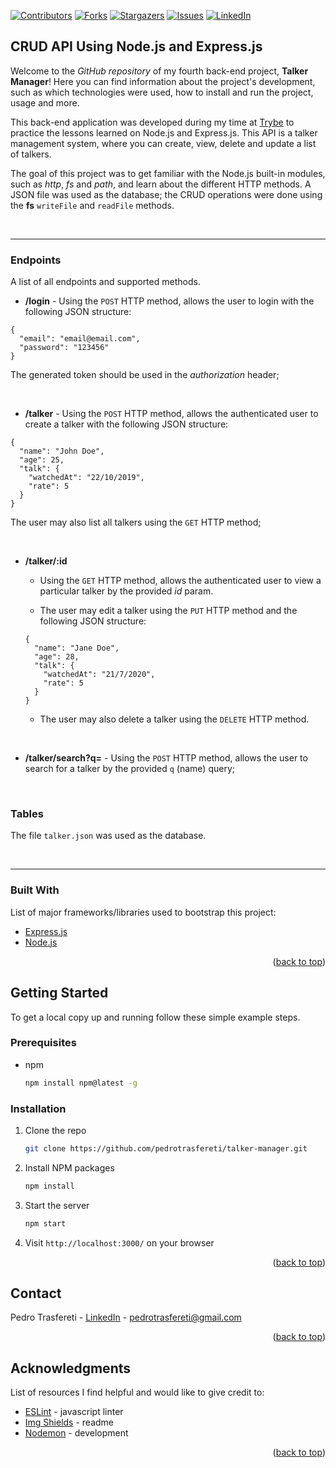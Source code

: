 <div id="top"></div>
<!--
***
*** This readme template was inspired by: https://github.com/othneildrew/Best-README-Template/
***
-->

[![Contributors][contributors-shield]][contributors-url]
[![Forks][forks-shield]][forks-url]
[![Stargazers][stars-shield]][stars-url]
[![Issues][issues-shield]][issues-url]
[![LinkedIn][linkedin-shield]][linkedin-url]

<!-- ABOUT THE PROJECT -->
## CRUD API Using Node.js and Express.js

Welcome to the _GitHub repository_ of my fourth back-end project, **Talker Manager**!
Here you can find information about the project's development, such as which technologies were used, how to install and run the project, usage and more.

This back-end application was developed during my time at [Trybe](https://www.betrybe.com/) to practice the lessons learned on Node.js and Express.js.
This API is a talker management system, where you can create, view, delete and update a list of talkers.

The goal of this project was to get familiar with the Node.js built-in modules, such as _http_, _fs_ and _path_, and learn about the different HTTP methods.
A JSON file was used as the database; the CRUD operations were done using the **fs** `writeFile` and `readFile` methods.

<br />

---

### Endpoints

A list of all endpoints and supported methods.

* **/login** - Using the `POST` HTTP method, allows the user to login with the following JSON structure:
```
{
  "email": "email@email.com",
  "password": "123456"
}
```

The generated token should be used in the _authorization_ header;

<br />

* **/talker** - Using the `POST` HTTP method, allows the authenticated user to create a talker with the following JSON structure:
```
{
  "name": "John Doe",
  "age": 25,
  "talk": {
    "watchedAt": "22/10/2019",
    "rate": 5
  }
}
```

The user may also list all talkers using the `GET` HTTP method;

<br />

* **/talker/:id**

  * Using the `GET` HTTP method, allows the authenticated user to view a particular talker by the provided _id_ param.

  * The user may edit a talker using the `PUT` HTTP method and the following JSON structure:
  ```
  {
    "name": "Jane Doe",
    "age": 28,
    "talk": {
      "watchedAt": "21/7/2020",
      "rate": 5
    }
  }
  ```

  * The user may also delete a talker using the `DELETE` HTTP method.

<br />

* **/talker/search?q=** - Using the `POST` HTTP method, allows the user to search for a talker by the provided `q` (name) query;

<br />

### Tables

The file `talker.json` was used as the database.


<br />

---

### Built With

List of major frameworks/libraries used to bootstrap this project:

* [Express.js](https://expressjs.com/)
* [Node.js](https://nodejs.org/en/)

<p align="right">(<a href="#top">back to top</a>)</p>



<!-- GETTING STARTED -->
## Getting Started

To get a local copy up and running follow these simple example steps.

### Prerequisites

* npm
  ```sh
  npm install npm@latest -g
  ```


### Installation

1. Clone the repo
   ```sh
   git clone https://github.com/pedrotrasfereti/talker-manager.git
   ```
2. Install NPM packages
   ```sh
   npm install
   ```
3. Start the server
   ```sh
   npm start
   ```
4. Visit `http://localhost:3000/` on your browser


<p align="right">(<a href="#top">back to top</a>)</p>



<!-- CONTACT -->
## Contact

Pedro Trasfereti - [LinkedIn](https://www.linkedin.com/in/pedro-trasfereti/) - pedrotrasfereti@gmail.com

<p align="right">(<a href="#top">back to top</a>)</p>



<!-- ACKNOWLEDGMENTS -->
## Acknowledgments

List of resources I find helpful and would like to give credit to:

* [ESLint](https://eslint.org/) - javascript linter
* [Img Shields](https://shields.io) - readme
* [Nodemon](https://nodemon.io/) - development

<p align="right">(<a href="#top">back to top</a>)</p>



<!-- MARKDOWN LINKS & IMAGES -->
<!-- https://www.markdownguide.org/basic-syntax/#reference-style-links -->
[contributors-shield]: https://img.shields.io/github/contributors/othneildrew/Best-README-Template.svg?style=for-the-badge
[contributors-url]: https://github.com/pedrotrasfereti/talker-manager/graphs/contributors
[forks-shield]: https://img.shields.io/github/forks/othneildrew/Best-README-Template.svg?style=for-the-badge
[forks-url]: https://github.com/pedrotrasfereti/talker-manager/network/members
[stars-shield]: https://img.shields.io/github/stars/othneildrew/Best-README-Template.svg?style=for-the-badge
[stars-url]: https://github.com/pedrotrasfereti/talker-manager/stargazers
[issues-shield]: https://img.shields.io/github/issues/othneildrew/Best-README-Template.svg?style=for-the-badge
[issues-url]: https://github.com/pedrotrasfereti/talker-manager/issues
[linkedin-shield]: https://img.shields.io/badge/-LinkedIn-black.svg?style=for-the-badge&logo=linkedin&colorB=555
[linkedin-url]: https://www.linkedin.com/in/pedro-trasfereti/
